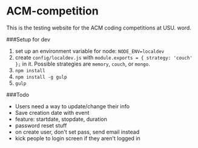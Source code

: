 ACM-competition
===============

This is the testing website for the ACM coding competitions at USU. word.

###Setup for dev

1. set up an environment variable for node: `NODE_ENV=localdev`
2. create `config/localdev.js` with `module.exports = { strategy: 'couch' };`
 in it. Possible strategies are `memory`, `couch`, or `mongo`.
3. `npm install`
4. `npm install -g gulp`
5. `gulp`

###Todo
 - Users need a way to update/change their info
 - Save creation date with event
 - feature: startdate, stopdate, duration
 - password reset stuff
 - on create user, don't set pass, send email instead
 - kick people to login screen if they aren't logged in
